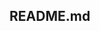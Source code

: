 ## README.md
<!--
![John Wyles' GitHub stats](https://github-readme-stats.vercel.app/api?username=johnwyles&show_icons=true&theme=radical)
-->
